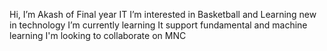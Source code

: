 Hi, I’m Akash of Final year IT
I’m interested in Basketball and Learning new in technology
I’m currently learning It support fundamental and machine learning
I'm looking to collaborate on MNC


